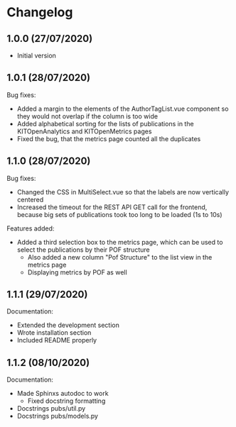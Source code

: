 # Changelog

## 1.0.0 (27/07/2020)

- Initial version

## 1.0.1 (28/07/2020)

Bug fixes: 
- Added a margin to the elements of the AuthorTagList.vue component so they would not overlap if the column is too wide
- Added alphabetical sorting for the lists of publications in the KITOpenAnalytics and KITOpenMetrics pages
- Fixed the bug, that the metrics page counted all the duplicates

## 1.1.0 (28/07/2020)

Bug fixes:
- Changed the CSS in MultiSelect.vue so that the labels are now vertically centered
- Increased the timeout for the REST API GET call for the frontend, because big sets of publications took too long to 
be loaded (1s to 10s)

Features added:
- Added a third selection box to the metrics page, which can be used to select the publications by their POF structure
    - Also added a new column "Pof Structure" to the list view in the metrics page
    - Displaying metrics by POF as well
    
## 1.1.1 (29/07/2020)

Documentation:
- Extended the development section
- Wrote installation section
- Included README properly

## 1.1.2 (08/10/2020)

Documentation:
- Made Sphinxs autodoc to work
    - Fixed docstring formatting
- Docstrings pubs/util.py
- Docstrings pubs/models.py